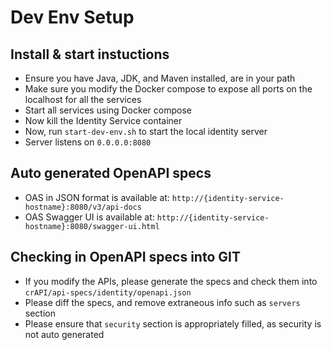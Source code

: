 # Dev Env Setup

## Install & start instuctions

- Ensure you have Java, JDK, and Maven installed, are in your path 
- Make sure you modify the Docker compose to expose all ports on the localhost for all the services
- Start all services using Docker compose
- Now kill the Identity Service container
- Now, run `start-dev-env.sh` to start the local identity server
- Server listens on `0.0.0.0:8080`

## Auto generated OpenAPI specs
- OAS in JSON format is available at: `http://{identity-service-hostname}:8080/v3/api-docs`
- OAS Swagger UI is available at: `http://{identity-service-hostname}:8080/swagger-ui.html`

## Checking in OpenAPI specs into GIT
- If you modify the APIs, please generate the specs and check them into `crAPI/api-specs/identity/openapi.json`
- Please diff the specs, and remove extraneous info such as `servers` section
- Please ensure that `security` section is appropriately filled, as security is not auto generated